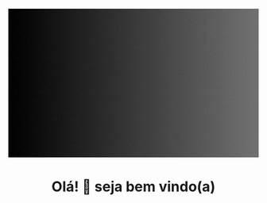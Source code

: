 <p align="center">
  <img src="perfil_github.gif" alt="Profile Gif" width="2050rem" height="300px"/>
</p>
<h1 align="center">Olá! 👋 seja bem vindo(a)</h1>

<!--
**luna-noronha/Luna-Noronha** is a ✨ _special_ ✨ repository because its `README.md` (this file) appears on your GitHub profile.

Here are some ideas to get you started:

- 🔭 I’m currently working on ...
- 🌱 I’m currently learning ...
- 👯 I’m looking to collaborate on ...
- 🤔 I’m looking for help with ...
- 💬 Ask me about ...
- 📫 How to reach me: ...
- 😄 Pronouns: ...
- ⚡ Fun fact: ...
-->
